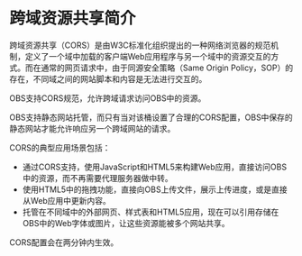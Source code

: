 # 跨域资源共享简介<a name="zh-cn_topic_0045829094"></a>

跨域资源共享（CORS）是由W3C标准化组织提出的一种网络浏览器的规范机制，定义了一个域中加载的客户端Web应用程序与另一个域中的资源交互的方式。而在通常的网页请求中，由于同源安全策略（Same Origin Policy，SOP）的存在，不同域之间的网站脚本和内容是无法进行交互的。

OBS支持CORS规范，允许跨域请求访问OBS中的资源。

OBS支持静态网站托管，而只有当对该桶设置了合理的CORS配置，OBS中保存的静态网站才能允许响应另一个跨域网站的请求。

CORS的典型应用场景包括：

-   通过CORS支持，使用JavaScript和HTML5来构建Web应用，直接访问OBS中的资源，而不再需要代理服务器做中转。
-   使用HTML5中的拖拽功能，直接向OBS上传文件，展示上传进度，或是直接从Web应用中更新内容。
-   托管在不同域中的外部网页、样式表和HTML5应用，现在可以引用存储在OBS中的Web字体或图片，让这些资源能被多个网站共享。

CORS配置会在两分钟内生效。


